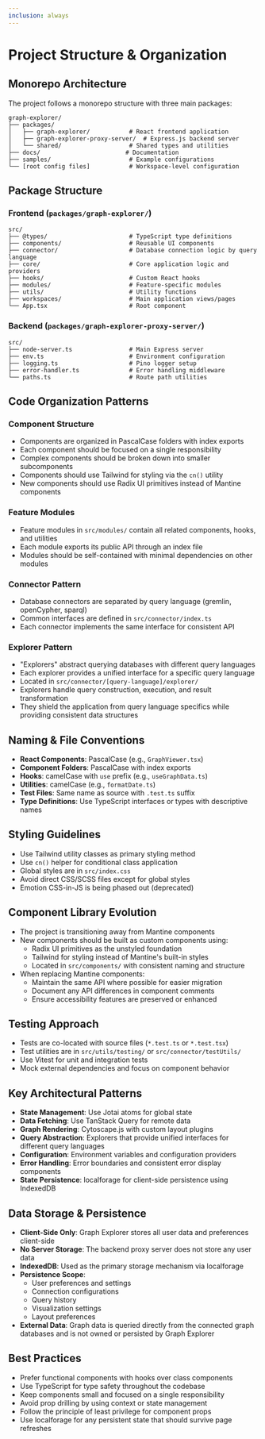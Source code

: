 ```yaml
---
inclusion: always
---
```


# Project Structure & Organization

## Monorepo Architecture

The project follows a monorepo structure with three main packages:

```
graph-explorer/
├── packages/
│   ├── graph-explorer/           # React frontend application
│   ├── graph-explorer-proxy-server/  # Express.js backend server
│   └── shared/                   # Shared types and utilities
├── docs/                        # Documentation
├── samples/                      # Example configurations
└── [root config files]           # Workspace-level configuration
```

## Package Structure

### Frontend (`packages/graph-explorer/`)

```
src/
├── @types/                       # TypeScript type definitions
├── components/                   # Reusable UI components
├── connector/                    # Database connection logic by query language
├── core/                         # Core application logic and providers
├── hooks/                        # Custom React hooks
├── modules/                      # Feature-specific modules
├── utils/                        # Utility functions
├── workspaces/                   # Main application views/pages
└── App.tsx                       # Root component
```

### Backend (`packages/graph-explorer-proxy-server/`)

```
src/
├── node-server.ts                # Main Express server
├── env.ts                        # Environment configuration
├── logging.ts                    # Pino logger setup
├── error-handler.ts              # Error handling middleware
└── paths.ts                      # Route path utilities
```

## Code Organization Patterns

### Component Structure

- Components are organized in PascalCase folders with index exports
- Each component should be focused on a single responsibility
- Complex components should be broken down into smaller subcomponents
- Components should use Tailwind for styling via the `cn()` utility
- New components should use Radix UI primitives instead of Mantine components

### Feature Modules

- Feature modules in `src/modules/` contain all related components, hooks, and
  utilities
- Each module exports its public API through an index file
- Modules should be self-contained with minimal dependencies on other modules

### Connector Pattern

- Database connectors are separated by query language (gremlin, openCypher,
  sparql)
- Common interfaces are defined in `src/connector/index.ts`
- Each connector implements the same interface for consistent API

### Explorer Pattern

- "Explorers" abstract querying databases with different query languages
- Each explorer provides a unified interface for a specific query language
- Located in `src/connector/[query-language]/explorer/`
- Explorers handle query construction, execution, and result transformation
- They shield the application from query language specifics while providing
  consistent data structures

## Naming & File Conventions

- **React Components**: PascalCase (e.g., `GraphViewer.tsx`)
- **Component Folders**: PascalCase with index exports
- **Hooks**: camelCase with `use` prefix (e.g., `useGraphData.ts`)
- **Utilities**: camelCase (e.g., `formatDate.ts`)
- **Test Files**: Same name as source with `.test.ts` suffix
- **Type Definitions**: Use TypeScript interfaces or types with descriptive
  names

## Styling Guidelines

- Use Tailwind utility classes as primary styling method
- Use `cn()` helper for conditional class application
- Global styles are in `src/index.css`
- Avoid direct CSS/SCSS files except for global styles
- Emotion CSS-in-JS is being phased out (deprecated)

## Component Library Evolution

- The project is transitioning away from Mantine components
- New components should be built as custom components using:
  - Radix UI primitives as the unstyled foundation
  - Tailwind for styling instead of Mantine's built-in styles
  - Located in `src/components/` with consistent naming and structure
- When replacing Mantine components:
  - Maintain the same API where possible for easier migration
  - Document any API differences in component comments
  - Ensure accessibility features are preserved or enhanced

## Testing Approach

- Tests are co-located with source files (`*.test.ts` or `*.test.tsx`)
- Test utilities are in `src/utils/testing/` or `src/connector/testUtils/`
- Use Vitest for unit and integration tests
- Mock external dependencies and focus on component behavior

## Key Architectural Patterns

- **State Management**: Use Jotai atoms for global state
- **Data Fetching**: Use TanStack Query for remote data
- **Graph Rendering**: Cytoscape.js with custom layout plugins
- **Query Abstraction**: Explorers that provide unified interfaces for different
  query languages
- **Configuration**: Environment variables and configuration providers
- **Error Handling**: Error boundaries and consistent error display components
- **State Persistence**: localforage for client-side persistence using IndexedDB

## Data Storage & Persistence

- **Client-Side Only**: Graph Explorer stores all user data and preferences
  client-side
- **No Server Storage**: The backend proxy server does not store any user data
- **IndexedDB**: Used as the primary storage mechanism via localforage
- **Persistence Scope**:
  - User preferences and settings
  - Connection configurations
  - Query history
  - Visualization settings
  - Layout preferences
- **External Data**: Graph data is queried directly from the connected graph
  databases and is not owned or persisted by Graph Explorer

## Best Practices

- Prefer functional components with hooks over class components
- Use TypeScript for type safety throughout the codebase
- Keep components small and focused on a single responsibility
- Avoid prop drilling by using context or state management
- Follow the principle of least privilege for component props
- Use localforage for any persistent state that should survive page refreshes

